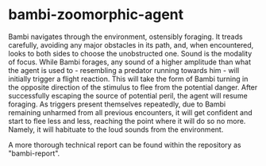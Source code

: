 # bambi-zoomorphic-agent

Bambi navigates through the environment, ostensibly foraging. It treads carefully, avoiding any major obstacles in its path, and, when encountered, looks to both sides to choose the unobstructed one. Sound is the modality of focus. While Bambi forages, any sound of a higher amplitude than what the agent is used to - resembling a predator running towards him - will initially trigger a flight reaction. This will take the form of Bambi turning in the opposite direction of the stimulus to flee from the potential danger. After successfully escaping the source of potential peril, the agent will resume foraging. As triggers present themselves repeatedly, due to Bambi remaining unharmed from all previous encounters, it will get confident and start to flee less and less, reaching the point where it will do so no more. Namely, it will habituate to the loud sounds from the environment.

A more thorough technical report can be found within the repository as "bambi-report".
